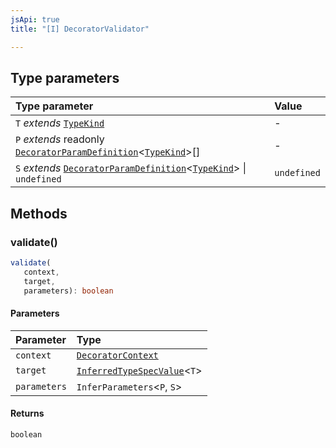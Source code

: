 ```yaml
---
jsApi: true
title: "[I] DecoratorValidator"

---
```

## Type parameters

| Type parameter | Value |
| :------ | :------ |
| `T` *extends* [`TypeKind`](../type-aliases/TypeKind.md) | - |
| `P` *extends* readonly [`DecoratorParamDefinition`](DecoratorParamDefinition.md)<[`TypeKind`](../type-aliases/TypeKind.md)\>[] | - |
| `S` *extends* [`DecoratorParamDefinition`](DecoratorParamDefinition.md)<[`TypeKind`](../type-aliases/TypeKind.md)\> \| `undefined` | `undefined` |

## Methods

### validate()

```ts
validate(
   context, 
   target, 
   parameters): boolean
```

#### Parameters

| Parameter | Type |
| :------ | :------ |
| `context` | [`DecoratorContext`](DecoratorContext.md) |
| `target` | [`InferredTypeSpecValue`](../type-aliases/InferredTypeSpecValue.md)<`T`\> |
| `parameters` | `InferParameters`<`P`, `S`\> |

#### Returns

`boolean`
